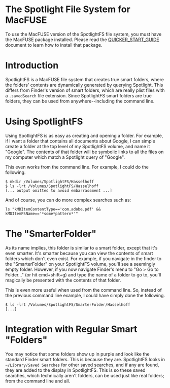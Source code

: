 # The Spotlight File System for MacFUSE #

To use the MacFUSE version of the SpotlightFS file system, you must have the MacFUSE package installed. Please read the [QUICKER\_START\_GUIDE](QUICKER_START_GUIDE.md) document to learn how to install that package.

# Introduction #

SpotlightFS is a MacFUSE file system that creates true smart folders, where the folders' contents are dynamically generated by querying Spotlight.  This differs from Finder's version of smart folders, which are really plist files with a `.savedSearch` file extension.  Since SpotlightFS smart folders are true folders, they can be used from anywhere--including the command line.

# Using SpotlightFS #

Using SpotlightFS is as easy as creating and opening a folder.  For example, if I want a folder that contains all documents about Google, I can simple create a folder at the top level of my SpotlightFS volume, and name it "Google".  The contents of that folder will be symbolic links to all the files on my computer which match a Spotlight query of "Google".

This even works from the command line.  For example, I could do the following.
```
$ mkdir /Volumes/SpotlightFS/Hasselhoff
$ ls -lrt /Volumes/SpotlightFS/Hasselhoff
[... output omitted to avoid embarrassment ...]
```

And of course, you can do more complex searches such as:

```
ls "kMDItemContentType=='com.adobe.pdf' && kMDItemFSName=='*some*pattern*'" 
```

# The "SmarterFolder" #

As its name implies, this folder is similar to a smart folder, except that it's even smarter.  It's smarter because you can view the contents of smart folders which don't even exist.  For example, if you navigate in the finder to the "SmarterFolder" on your SpotlightFS volume, you'll see a seemingly empty folder.  However, if you now navigate Finder's menu to "Go > Go to Folder..." (or hit cmd+shift+g) and type the name of a folder to go to, you'll magically be presented with the contents of that folder.

This is even more useful when used from the command line.  So, instead of the previous command line example, I could have simply done the following.

```
$ ls -lrt /Volumes/SpotlightFS/SmarterFolder/Hasselhoff
[...]
```

# Integration with Regular Smart "Folders" #

You may notice that some folders show up in purple and look like the standard Finder smart folders.  This is because they are.  SpotlightFS looks in `~/Library/Saved Searches` for other saved searches, and if any are found, they are added to the display in SpotlightFS.  This is so these saved searches, which technically aren't folders, can be used just like real folders; from the command line and all.









